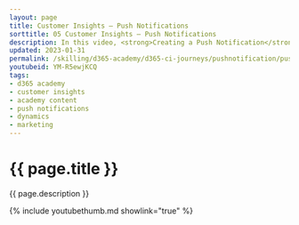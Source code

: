 ```yaml
---
layout: page
title: Customer Insights — Push Notifications
sorttitle: 05 Customer Insights — Push Notifications
description: In this video, <strong>Creating a Push Notification</strong>, you will learn how to quickly create a push notification to leverage as part of a Customer journey.
updated: 2023-01-31
permalink: /skilling/d365-academy/d365-ci-journeys/pushnotification/push-notifications
youtubeid: YM-R5ewjKCQ
tags: 
- d365 academy
- customer insights
- academy content
- push notifications
- dynamics
- marketing
---
```


# {{ page.title }}

{{ page.description }}

{% include youtubethumb.md showlink="true" %}